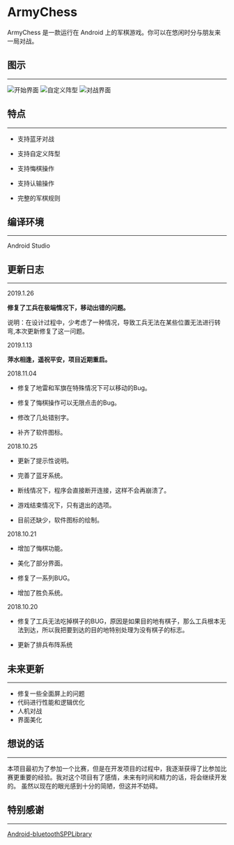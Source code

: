 # ArmyChess
ArmyChess 是一款运行在 Android 上的军棋游戏。你可以在悠闲时分与朋友来一局对战。

## 图示
---
![开始界面](https://images.gitee.com/uploads/images/2019/0127/224942_f72476f5_1760493.png "Screenshot_2019-01-27-22-21-09-045_com.example.ar.png")
![自定义阵型](https://images.gitee.com/uploads/images/2019/0127/224807_f29bddb5_1760493.png "Screenshot_2019-01-27-22-21-54-317_com.example.ar.png")
![对战界面](https://images.gitee.com/uploads/images/2019/0127/224951_e0966932_1760493.png "Screenshot_2019-01-27-22-21-42-040_com.example.ar.png")
## 特点
***
 * 支持蓝牙对战
 * 支持自定义阵型

 * 支持悔棋操作

 * 支持认输操作

 * 完整的军棋规则

## 编译环境
---
Android Studio

## 更新日志
---
2019.1.26

 **修复了工兵在极端情况下，移动出错的问题。** 

 说明：在设计过程中，少考虑了一种情况，导致工兵无法在某些位置无法进行转弯,本次更新修复了这一问题。

2019.1.13

**萍水相逢，遥祝平安，项目近期重启。**

2018.11.04


- 修复了地雷和军旗在特殊情况下可以移动的Bug。

- 修复了悔棋操作可以无限点击的Bug。

- 修改了几处错别字。

- 补齐了软件图标。

2018.10.25

- 更新了提示性说明。

- 完善了蓝牙系统。

- 断线情况下，程序会直接断开连接，这样不会再崩溃了。

- 游戏结束情况下，只有退出的选项。

- 目前还缺少，软件图标的绘制。


2018.10.21

 - 增加了悔棋功能。
 - 美化了部分界面。 
 - 修复了一系列BUG。
   
 -  增加了胜负系统。

2018.10.20

- 修复了工兵无法吃掉棋子的BUG，原因是如果目的地有棋子，那么工兵根本无法到达，所以我把要到达的目的地特别处理为没有棋子的标志。

- 更新了排兵布阵系统

## 未来更新
---
- 修复一些全面屏上的问题
- 代码进行性能和逻辑优化
- 人机对战
- 界面美化


## 想说的话
---
本项目最初为了参加一个比赛，但是在开发项目的过程中，我逐渐获得了比参加比赛更重要的经验。我对这个项目有了感情，未来有时间和精力的话，将会继续开发的。
虽然以现在的眼光感到十分的简陋，但这并不妨碍。
## 特别感谢
***
[Android-bluetoothSPPLibrary](https://github.com/akexorcist/Android-BluetoothSPPLibrary )

